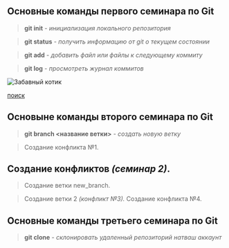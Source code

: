 ## Основные команды первого семинара по Git

>**git init** - *инициализация локального репозитория*

>**git status** - *получить информацию от git о текущем состоянии*

>**git add** - *добавить файл или файлы к следующему коммиту*

>**git log** - *просмотреть журнал коммитов*

![Забавный котик](https://chudo-prirody.com/uploads/posts/2021-08/1628735741_87-p-foto-kotikov-prikolnie-90.jpg)

[поиск](https://www.google.ru/)

## Основыне команды второго семинара по Git

 >**git branch <название ветки>** - *создать новую ветку*

 > Создание конфликта №1.

## Создание конфликтов _(семинар 2)_.

>Создание ветки new_branch.

>Создание ветки 2 _(конфликт №3)._
>Создание конфликта №4.

## Основные команды третьего семинара по Git

>**git clone** - *склонировать удаленный репозиторий натваш аккаунт*